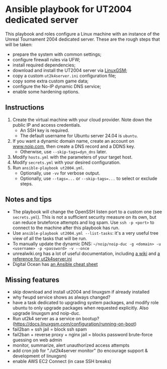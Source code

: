 # Ansible playbook for UT2004 dedicated server

This playbook and roles configure a Linux machine with an instance of the Unreal Tournament 2004 dedicated server. These are the rough steps that will be taken:

- prepare the system with common settings;
- configure firewall rules via UFW;
- install required dependencies;
- download and install the UT2004 server via [LinuxGSM](https://linuxgsm.com/);
- copy a custom `ut2k4server.ini` configuration file;
- copy some extra custom game data;
- configure the No-IP dynamic DNS service;
- enable some hardening options.

## Instructions

1. Create the virtual machine with your cloud provider. Note down the public IP and access credentials.
    - An SSH key is required.
    - The default username for Ubuntu server 24.04 is `ubuntu`.
2. If you want a dynamic domain name, create an account on www.noip.com, then create a DNS record and a DDNS key.
    - Otherwise, use `--skip-tags=dyn_dns` later.
3. Modify `hosts.yml` with the parameters of your target host.
4. Modify `secrets.yml` with your desired configuration.
5. Run `ansible-playbook ut2004.yml`.
    - Optionally, use `-vv` for verbose output.
    - Optionally, use `--tags=...` or `--skip-tags=...` to select or exclude steps.

## Notes and tips

- The playbook will change the OpenSSH listen port to a custom one (see `secrets.yml`). This is not a sufficient security measure on its own, but can reduce bruteforce attempts and log spam. Use `ssh -p <port>` to connect to the machine after this playbook has run.
- Use `ansible-playbook ut2004.yml --list-tasks`: it's a very useful tree view of all the tasks that will be run.
- To manually update the dynamic DNS: `~/noip/noip-duc -g <domain> -u <username> -p <password> -v --once`
- unrealwiki.org has a lot of useful documentation, including [a wiki](https://wiki.unrealadmin.org/Main_Page) and [a reference for ut2k4server.ini](https://unrealadmin.org/server_ini_reference/ut2004)
- Digital Ocean has [an Ansible cheat sheet](https://www.digitalocean.com/community/cheatsheets/how-to-use-ansible-cheat-sheet-guide)


## Missing features

- skip download and install ut2004 and linuxgsm if already installed
- why fwupd service shows as always changed?
- have a task dedicated to upgrading system packages, and modify role ubuntu to only upgrade packages when requested explicitly. Also upgrade linuxgsm and noip-duc.
- Run ut2k4 server as a service on bootup? (https://docs.linuxgsm.com/configuration/running-on-boot)
- fail2ban + ssh jail = block ssh spam
- fail2ban + reverse proxy + nginx jail = blocks password brute-force guessing on web admin
- monitor, summarize, alert unauthorized access attempts
- add cron job for "./ut2k4server monitor" (to encourage support & development of linuxgsm)
- enable AWS EC2 Connect (in case SSH breaks)
